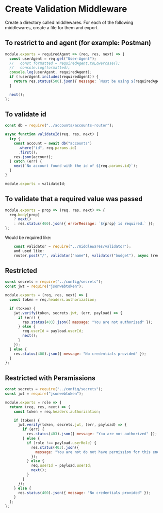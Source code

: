 # Create Validation Middleware

Create a directory called middlewares. For each of the following middlewares, create a file for them and export.

## To restrict to and agent (for example: Postman)

```javascript
module.exports = requiredAgent => (req, res, next) => {
  const userAgent = req.get("User-Agent");
  //   const formatted = requiredAgent.toLowercase();
  //   console.log(formatted);
  console.log(userAgent, requiredAgent);
  if (!userAgent.includes(requiredAgent)) {
    return res.status(500).json({ message: `Must be using ${requiredAgent}` });
  }

  next();
};
```

## To validate id

```javascript
const db = require("../accounts/accounts-router");

async function validateId(req, res, next) {
  try {
    const account = await db("accounts")
      .where("id", req.params.id)
      .first();
    res.json(account);
  } catch (err) {
    next(`No account found with the id of ${req.params.id}`);
  }
}

module.exports = validateId;
```

## To validate that a required value was passed

```javascript
module.exports = prop => (req, res, next) => {
  req.body[prop]
    ? next()
    : res.status(400).json({ errorMessage: `${prop} is required.` });
};
```

Would be required like:

```javascript
    const validator = require("../middlewares/validator");
    and used like:
    router.post("/", validator("name"), validator("budget"), async (req, res, next) =>...
```

## Restricted

```javascript
const secrets = require("../config/secrets");
const jwt = require("jsonwebtoken");

module.exports = (req, res, next) => {
  const token = req.headers.authorization;

  if (token) {
    jwt.verify(token, secrets.jwt, (err, payload) => {
      if (err) {
        res.status(403).json({ message: "You are not authorized" });
      } else {
        req.userId = payload.userId;
        next();
      }
    });
  } else {
    res.status(400).json({ message: "No credentials provided" });
  }
};
```

## Restricted with Persmissions

```javascript
const secrets = require("../config/secrets");
const jwt = require("jsonwebtoken");

module.exports = role => {
  return (req, res, next) => {
    const token = req.headers.authorization;

    if (token) {
      jwt.verify(token, secrets.jwt, (err, payload) => {
        if (err) {
          res.status(403).json({ message: "You are not authorized" });
        } else {
          if (role !== payload.userRole) {
            res.status(403).json({
              message: "You are not do not have permission for this endpoint."
            });
          } else {
            req.userId = payload.userId;
            next();
          }
        }
      });
    } else {
      res.status(400).json({ message: "No credentials provided" });
    }
  };
};
```

